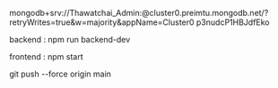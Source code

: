 mongodb+srv://Thawatchai_Admin:<password>@cluster0.preimtu.mongodb.net/?retryWrites=true&w=majority&appName=Cluster0
p3nudcP1HBJdfEko

backend : npm run backend-dev

frontend : npm start

git push --force origin main
